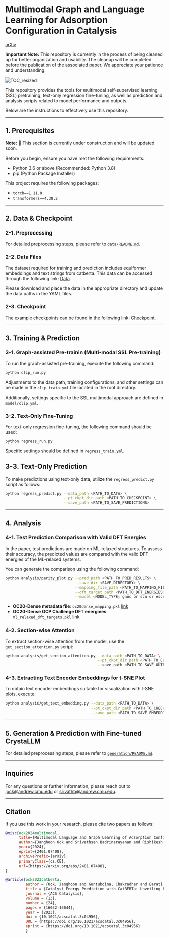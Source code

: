# Multimodal Graph and Language Learning for Adsorption Configuration in Catalysis
[arXiv](https://arxiv.org/abs/2401.07408)

**Important Note:** This repository is currently in the process of being cleaned up for better organization and usability. The cleanup will be completed before the publication of the associated paper. We appreciate your patience and understanding.


![TOC_resized](https://github.com/hoon-ock/multi-view/assets/93333323/0ad53e44-18df-43a0-a413-1bc5438777e6)

This repository provides the tools for multimodal self-supervised learning (SSL) pretraining, text-only regression fine-tuning, as well as prediction and analysis scripts related to model performance and outputs.

Below are the instructions to effectively use this repository.

---

## 1. Prerequisites

**Note:** 🚧 This section is currently under construction and will be updated soon.

Before you begin, ensure you have met the following requirements:

- Python 3.6 or above (Recommended: Python 3.8)
- pip (Python Package Installer)

This project requires the following packages:

- `torch==1.11.0`
- `transformers==4.38.2`

---

## 2. Data & Checkpoint

### 2-1. Preprocessing

For detailed preprocessing steps, please refer to [`data/README.md`](data/README.md).

### 2-2. Data Files
The dataset required for training and prediction includes equiformer embeddings and text strings from catberta. This data can be accessed through the following link: [Data](https://cmu.box.com/s/6d2zbi00yoizyg60ppztdgqiaes1msqw).

Please download and place the data in the appropriate directory and update the data paths in the YAML files.

### 2-3. Checkpoint

The example checkpoints can be found in the following link: [Checkpoint](https://cmu.box.com/s/2i4kyyfrlrtilbm8n39xtd8piramnbz5).

---

## 3. Training & Prediction

### 3-1. Graph-assisted Pre-trainin (Multi-modal SSL Pre-training)

To run the graph-assisted pre-training, execute the following command:

```bash
python clip_run.py
```

Adjustments to the data path, training configurations, and other settings can be made in the `clip_train.yml` file located in the root directory.

Additionally, settings specific to the SSL multimodal approach are defined in `model/clip.yml`.

### 3-2. Text-Only Fine-Tuning

For text-only regression fine-tuning, the following command should be used:

```bash
python regress_run.py
```

Specific settings should be defined in `regress_train.yml`.

## 3-3. Text-Only Prediction

To make predictions using text-only data, utilize the `regress_predict.py` script as follows:

```bash
python regress_predict.py --data_path <PATH_TO_DATA> \
                          --pt_ckpt_dir_path <PATH_TO_CHECKPOINT> \
                          --save_path <PATH_TO_SAVE_PREDICTIONS>
```

---

## 4. Analysis 

### 4-1. Test Prediction Comparison with Valid DFT Energies

In the paper, test predictions are made on ML-relaxed structures. To assess their accuracy, the predicted values are compared with the valid DFT energies of the ML-relaxed systems.

You can generate the comparison using the following command:

```bash
python analysis/parity_plot.py --pred_path <PATH_TO_PRED_RESULTS> \
                               --save_dir <SAVE_DIRECTORY> \
                               --mapping_file_path <PATH_TO_MAPPING_FILE> \
                               --dft_target_path <PATH_TO_DFT_ENERGIES> \
                               --model <MODEL_TYPE; gnoc or scn or escn>
```

- **OC20-Dense metadata file**: `oc20dense_mapping.pkl` [link](https://fair-chem.github.io/core/datasets/oc20dense.html)
- **OC20-Dense OCP Challenge DFT energiees**: `ml_relaxed_dft_targets.pkl` [link](https://opencatalystproject.org/challenge.html)

### 4-2. Section-wise Attention

To extract section-wise attention from the model, use the `get_section_attention.py` script:

```bash
python analysis/get_section_attention.py --data_path <PATH_TO_DATA> \
                                         --pt_ckpt_dir_path <PATH_TO_CHECKPOINT> \ 
                                         --save_path <PATH_TO_SAVE_OUTPUT>
```

### 4-3. Extracting Text Encoder Embeddings for t-SNE Plot

To obtain text encoder embeddings suitable for visualization with t-SNE plots, execute:

```bash
python analysis/get_text_embedding.py --data_path <PATH_TO_DATA> \
                                      --pt_ckpt_dir_path <PATH_TO_CHECKPOINT> \
                                      --save_path <PATH_TO_SAVE_EMBEDDINGS>
```

---

## 5. Generation & Prediction with Fine-tuned CrystaLLM

For detailed preprocessing steps, please refer to [`generation/README.md`](generation/README.md).


---

## Inquiries

For any questions or further information, please reach out to [jock@andrew.cmu.edu](mailto:jock@andrew.cmu.edu) or [srivathb@andrew.cmu.edu](mailto:srivathb@andrew.cmu.edu).

---

## Citation

If you use this work in your research, please cite two papers as follows:

```bibtex
@misc{ock2024multimodal,
      title={Multimodal Language and Graph Learning of Adsorption Configuration in Catalysis}, 
      author={Janghoon Ock and Srivathsan Badrinarayanan and Rishikesh Magar and Akshay Antony and Amir Barati Farimani},
      year={2024},
      eprint={2401.07408},
      archivePrefix={arXiv},
      primaryClass={cs.CE},
      url={https://arxiv.org/abs/2401.07408}, 
}
```

```bibtex
@article{ock2023catberta,
         author = {Ock, Janghoon and Guntuboina, Chakradhar and Barati Farimani, Amir},
         title = {Catalyst Energy Prediction with CatBERTa: Unveiling Feature Exploration Strategies through Large Language Models},
         journal = {ACS Catalysis},
         volume = {13},
         number = {24},
         pages = {16032-16044},
         year = {2023},
         doi = {10.1021/acscatal.3c04956},
         URL = {https://doi.org/10.1021/acscatal.3c04956},
         eprint = {https://doi.org/10.1021/acscatal.3c04956}
         }
```
